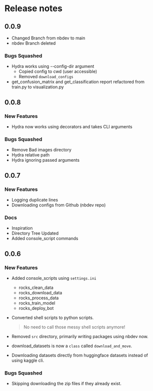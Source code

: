# Release notes

<!-- do not remove -->

## 0.0.9

- Changed Branch from nbdev to main
- nbdev Branch deleted

### Bugs Squashed

- Hydra works using --config-dir argument
	- Copied config to cwd (user accessible)
	- Removed `download_configs`
- get_confusion_matrix and get_classification report refactored from train.py to visualization.py


## 0.0.8

### New Features

- Hydra now works using decorators and takes CLI arguments

### Bugs Squashed

- Remove Bad images directory
- Hydra relative path
- Hydra ignoring passed arguments


## 0.0.7

### New Features

- Logging duplicate lines
- Downloading configs from Github (nbdev repo)

### Docs

- Inspiration
- Directory Tree Updated
- Added console_script commands

## 0.0.6

### New Features

- Added console_scripts using `settings.ini`
    - rocks_clean_data
    - rocks_download_data
    - rocks_process_data
    - rocks_train_model
	- rocks_deploy_bot

- Converted shell scripts to python scripts.
    > No need to call those messy shell scripts anymore!
- Removed `src` directory, primarily writing packages using nbdev now.
- download_datasets is now a `class` called `download_and_move`.
- Downloading datasets directly from huggingface datasets instead of using kaggle cli.

### Bugs Squashed

- Skipping downloading the zip files if they already exist.
